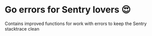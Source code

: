# Go errors for Sentry lovers 😍
Contains improved functions for work with errors to keep the Sentry stacktrace clean
